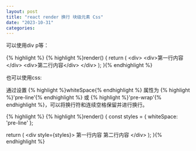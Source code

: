 ```yaml
---
layout: post
title: "react render 换行 块级元素 Css"
date: "2023-10-31"
categories: 
---
```

<p>可以使用div p等：</p>

{% highlight %}
{% highlight %}render() {
  return (
    &lt;div&gt;
      &lt;div&gt;第一行内容&lt;/div&gt;
      &lt;div&gt;第二行内容&lt;/div&gt;
    &lt;/div&gt;
  );
}{% endhighlight %}

<p>也可以使用css:</p>

<div class="MarkdownCodeBlock_languageName__4_BF8">通过设置 {% highlight %}whiteSpace{% endhighlight %} 属性为 {% highlight %}&#39;pre-line&#39;{% endhighlight %} 或 {% highlight %}&#39;pre-wrap&#39;{% endhighlight %}，可以将换行符和连续空格保留并进行换行。</div>

{% highlight %}
{% highlight %}render() {
  const styles = {
    whiteSpace: &#39;pre-line&#39;
  };

  return (
    &lt;div style={styles}&gt;
      第一行内容
      第二行内容
    &lt;/div&gt;
  );
}{% endhighlight %}

